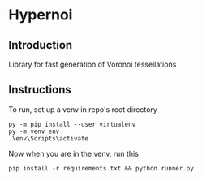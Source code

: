 # Hypernoi
## Introduction
Library for fast generation of Voronoi tessellations 

## Instructions
To run, set up a venv in repo's root directory
```
py -m pip install --user virtualenv
py -m venv env
.\env\Scripts\activate
```
Now when you are in the venv, run this
```
pip install -r requirements.txt && python runner.py
```
